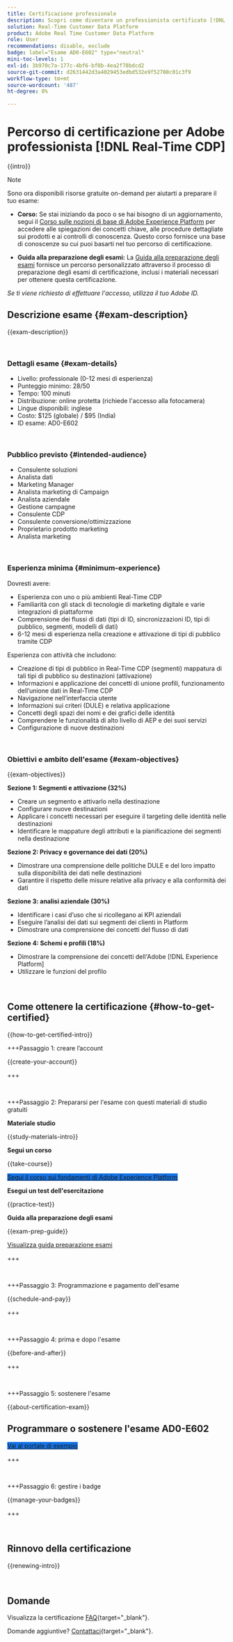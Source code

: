 ```yaml
---
title: Certificazione professionale
description: Scopri come diventare un professionista certificato [!DNL Experience Platform] in [!DNL Real-Time Customer Data Platform]
solution: Real-Time Customer Data Platform
product: Adobe Real Time Customer Data Platform
role: User
recommendations: disable, exclude
badge: label="Esame AD0-E602" type="neutral"
mini-toc-levels: 1
exl-id: 3b970c7a-177c-4bf6-bf0b-4ea2f78bdcd2
source-git-commit: d2631442d3a4029453edbd532e9f52708c01c3f9
workflow-type: tm+mt
source-wordcount: '487'
ht-degree: 0%

---
```


# Percorso di certificazione per Adobe professionista [!DNL Real-Time CDP]

{{intro}}

>[!NOTE]
>
>Sono ora disponibili risorse gratuite on-demand per aiutarti a preparare il tuo esame:
>
>* **Corso:** Se stai iniziando da poco o se hai bisogno di un aggiornamento, segui il [Corso sulle nozioni di base di Adobe Experience Platform](https://app.rockinfo.com/courses/216) per accedere alle spiegazioni dei concetti chiave, alle procedure dettagliate sui prodotti e ai controlli di conoscenza. Questo corso fornisce una base di conoscenze su cui puoi basarti nel tuo percorso di certificazione.
>
>* **Guida alla preparazione degli esami:** La [Guida alla preparazione degli esami](https://app.rockinfo.com/courses/133) fornisce un percorso personalizzato attraverso il processo di preparazione degli esami di certificazione, inclusi i materiali necessari per ottenere questa certificazione.
>
>_Se ti viene richiesto di effettuare l&#39;accesso, utilizza il tuo Adobe ID._

## Descrizione esame {#exam-description}

{{exam-description}}

<br>

### Dettagli esame {#exam-details}

* Livello: professionale (0-12 mesi di esperienza)
* Punteggio minimo: 28/50
* Tempo: 100 minuti
* Distribuzione: online protetta (richiede l&#39;accesso alla fotocamera)
* Lingue disponibili: inglese
* Costo: $125 (globale) / $95 (India)
* ID esame: AD0-E602

<br>

### Pubblico previsto {#intended-audience}

* Consulente soluzioni
* Analista dati
* Marketing Manager
* Analista marketing di Campaign
* Analista aziendale
* Gestione campagne
* Consulente CDP
* Consulente conversione/ottimizzazione
* Proprietario prodotto marketing
* Analista marketing

<br>

### Esperienza minima {#minimum-experience}

Dovresti avere:

* Esperienza con uno o più ambienti Real-Time CDP
* Familiarità con gli stack di tecnologie di marketing digitale e varie integrazioni di piattaforme
* Comprensione dei flussi di dati (tipi di ID, sincronizzazioni ID, tipi di pubblico, segmenti, modelli di dati)
* 6-12 mesi di esperienza nella creazione e attivazione di tipi di pubblico tramite CDP

Esperienza con attività che includono:

* Creazione di tipi di pubblico in Real-Time CDP (segmenti) mappatura di tali tipi di pubblico su destinazioni (attivazione)
* Informazioni e applicazione dei concetti di unione profili, funzionamento dell’unione dati in Real-Time CDP
* Navigazione nell’interfaccia utente
* Informazioni sui criteri (DULE) e relativa applicazione
* Concetti degli spazi dei nomi e dei grafici delle identità
* Comprendere le funzionalità di alto livello di AEP e dei suoi servizi
* Configurazione di nuove destinazioni

<br>

### Obiettivi e ambito dell&#39;esame {#exam-objectives}

{{exam-objectives}}

**Sezione 1: Segmenti e attivazione (32%)**

* Creare un segmento e attivarlo nella destinazione
* Configurare nuove destinazioni
* Applicare i concetti necessari per eseguire il targeting delle identità nelle destinazioni
* Identificare le mappature degli attributi e la pianificazione dei segmenti nella destinazione

**Sezione 2: Privacy e governance dei dati (20%)**

* Dimostrare una comprensione delle politiche DULE e del loro impatto sulla disponibilità dei dati nelle destinazioni
* Garantire il rispetto delle misure relative alla privacy e alla conformità dei dati

**Sezione 3: analisi aziendale (30%)**

* Identificare i casi d’uso che si ricollegano ai KPI aziendali
* Eseguire l’analisi dei dati sui segmenti dei clienti in Platform
* Dimostrare una comprensione dei concetti del flusso di dati

**Sezione 4: Schemi e profili (18%)**

* Dimostrare la comprensione dei concetti dell&#39;Adobe [!DNL Experience Platform]
* Utilizzare le funzioni del profilo

<br>

## Come ottenere la certificazione {#how-to-get-certified}

{{how-to-get-certified-intro}}

+++Passaggio 1: creare l’account

{{create-your-account}}

+++

<br>

+++Passaggio 2: Prepararsi per l&#39;esame con questi materiali di studio gratuiti

**Materiale studio**

{{study-materials-intro}}

**Segui un corso**

{{take-course}}

<a href="https://app.rockinfo.com/courses/216" target="_blank" class="spectrum-Button spectrum-Button--fill spectrum-Button--accent spectrum-Button--sizeM is-margin-bottom-big-big at-element-click-tracking" style="background-color:#1473E6">

<span class="spectrum-Button-label has-no-wrap">
   Segui il corso sui fondamenti di Adobe Experience Platform
</span>
</a>

**Esegui un test dell&#39;esercitazione**

{{practice-test}}

**Guida alla preparazione degli esami**

{{exam-prep-guide}}

[Visualizza guida preparazione esami](https://app.rockinfo.com/courses/133)


+++

<br>

+++Passaggio 3: Programmazione e pagamento dell&#39;esame

{{schedule-and-pay}}

+++

<br>

+++Passaggio 4: prima e dopo l&#39;esame

{{before-and-after}}

+++

<br>

+++Passaggio 5: sostenere l&#39;esame

{{about-certification-exam}}

## Programmare o sostenere l&#39;esame AD0-E602

<a href="https://www.certmetrics.com/adobe/candidate/examity_sso.aspx?eid=AD0-E602" target="_blank" class="spectrum-Button spectrum-Button--fill spectrum-Button--accent spectrum-Button--sizeM is-margin-bottom-big-big at-element-click-tracking" style="background-color:#1473E6">

<span class="spectrum-Button-label has-no-wrap">
   Vai al portale di esempio
</span>
</a>

+++

<br>

+++Passaggio 6: gestire i badge

{{manage-your-badges}}

+++

<br>

## Rinnovo della certificazione

{{renewing-intro}}

<br>

## Domande

Visualizza la certificazione [FAQ](https://experienceleague.adobe.com/docs/certification/certification/faq.html){target="_blank"}.

Domande aggiuntive? [Contattaci](mailto:certif@adobe.com){target="_blank"}.